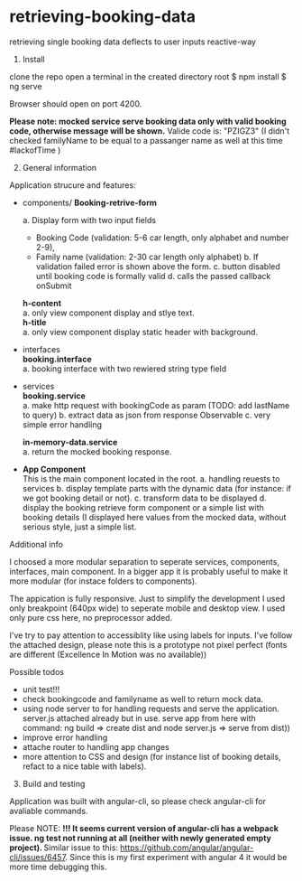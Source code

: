 # retrieving-booking-data
retrieving single booking data deflects to user inputs reactive-way


1. Install

clone the repo
open a terminal in the created directory root
$ npm install
$ ng serve

Browser should open on port 4200.

<b>Please note: mocked service serve booking data only with valid booking code, otherwise message will be shown.</b>
Valide code is: "PZIGZ3"</b> (I didn't checked familyName to be equal to a passanger name as well at this time #lackofTime )<br>

2. General information

Application strucure and features:

- components/
  <b>Booking-retrive-form</b>

  a. Display form with two input fields
   - Booking Code (validation: 5-6 car length, only alphabet and number 2-9),
   - Family name (validation: 2-30 car length only alphabet)
  b. If validation failed error is shown above the form.
  c. button disabled until booking code is formally valid
  d. calls the passed callback onSubmit

  <b>h-content</b><br>
    a. only view component display and stlye text.<br>
  <b>h-title</b> <br>
    a. only view component display static header with background.<br>
- interfaces<br>
  <b>booking.interface</b><br>
  a. booking interface with two rewiered string type field<br>
- services<br>
  <b>booking.service</b><br>
  a. make http request with bookingCode as param (TODO: add lastName to query)
  b. extract data as json from response Observable
  c. very simple error handling

  <b>in-memory-data.service</b><br>
    a. return the mocked booking response. <br>

- <b>App Component</b><br>
  This is the  main component located in the root.
  a. handling reuests to services
  b. display template parts with the dynamic data (for instance: if we got booking detail or not).
  c. transform data to be displayed
  d. display the booking retrieve form component or a simple list with booking details (I displayed here values from the mocked data, without serious style, just a simple list.

Additional info

I choosed a more modular separation to seperate services, components, interfaces, main component. In a bigger app it is probably useful to make it more modular (for instace folders to components).

The appication is fully responsive. Just to simplify the development I used only breakpoint (640px wide) to seperate mobile and desktop view. I used only pure css here, no preprocessor added.

I've try to pay attention to accessiblity like using labels for inputs.
I've follow the attached design,  please note this is a prototype not pixel perfect (fonts are different (Excellence In Motion was no available))

Possible todos
 - unit test!!!
 - check bookingcode and familyname as well to return mock data.
 - using node server to for handling requests and serve the application.
    server.js attached already but in use.
    serve app from here with command: ng build => create dist and node server.js => serve from dist))
 - improve error handling
 - attache router to handling app changes
 - more attention to CSS and design (for instance list of booking details, refact to a nice table with labels).

3. Build and testing

Application was built with angular-cli, so please check angular-cli for avaliable commands.

Please NOTE: <b>!!! It seems current version of angular-cli has a webpack issue. ng test not running at all (neither with newly generated empty project). </b> Similar issue to this: https://github.com/angular/angular-cli/issues/6457. Since this is my first experiment with angular 4 it would be more time debugging this.
